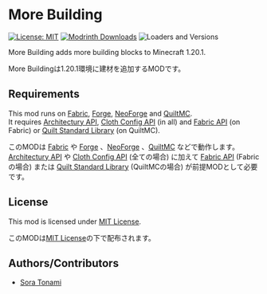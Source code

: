 # More Building

[![License: MIT](https://img.shields.io/badge/License-MIT-00cc00.svg)](https://opensource.org/licenses/MIT)
[![Modrinth Downloads](https://img.shields.io/modrinth/dt/L2OB4eiS?label=Modrinth+downloads&logo=modrinth)](https://modrinth.com/mod/more-building)
![Loaders and Versions](https://img.shields.io/badge/Fabric_%2F_Forge_%2F_NeoForge_%2F_Quilt-_1.20.1-blue)

More Building adds more building blocks to Minecraft 1.20.1.

More Buildingは1.20.1環境に建材を追加するMODです。

## Requirements

This mod runs
on [Fabric](https://fabricmc.net), [Forge](https://files.minecraftforge.net), [NeoForge](https://neoforged.net)
and [QuiltMC](https://quiltmc.org).  
It
requires [Architectury API](https://modrinth.com/mod/architectury-api), [Cloth Config API](https://modrinth.com/mod/cloth-config)
(in all)
and [Fabric API](https://modrinth.com/mod/fabric-api) (on Fabric)
or [Quilt Standard Library](https://modrinth.com/mod/qsl) (on QuiltMC).

このMODは [Fabric](https://fabricmc.net) や
[Forge](https://files.minecraftforge.net) 、[NeoForge](https://neoforged.net) 、[QuiltMC](https://quiltmc.org)
などで動作します。  
[Architectury API](https://modrinth.com/mod/architectury-api)
や [Cloth Config API](https://modrinth.com/mod/cloth-config) (全ての場合) に加えて
[Fabric API](https://modrinth.com/mod/fabric-api) (Fabricの場合)
または [Quilt Standard Library](https://modrinth.com/mod/qsl) (QuiltMCの場合)
が前提MODとして必要です。

## License

This mod is licensed under [MIT License](LICENSE.md).

このMODは[MIT License](LICENSE.md)の下で配布されます。

## Authors/Contributors

- [Sora Tonami](https://github.com/ms0503)
